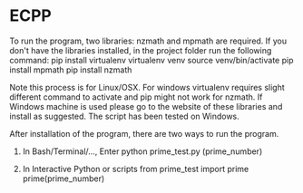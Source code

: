 # ECPP

To run the program, two libraries: nzmath and mpmath are required.
If you don't have the libraries installed, in the project folder run the following command:
pip install virtualenv
virtualenv venv
source venv/bin/activate
pip install mpmath
pip install nzmath

Note this process is for Linux/OSX. For windows virtualenv requires slight different command to activate and pip might not work for nzmath.
If Windows machine is used please go to the website of these libraries and install as suggested. The script has been tested on Windows.

After installation of the program, there are two ways to run the program.

1. In Bash/Terminal/..., Enter
    python prime_test.py (prime_number)

2. In Interactive Python or scripts
    from prime_test import prime
    prime(prime_number)